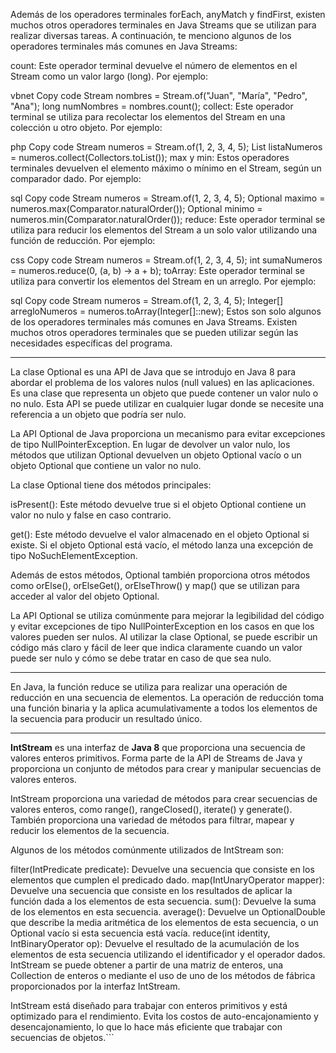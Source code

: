 Además de los operadores terminales forEach, anyMatch y findFirst, existen muchos otros operadores terminales en Java Streams que se utilizan para realizar diversas tareas. A continuación, te menciono algunos de los operadores terminales más comunes en Java Streams:

count: Este operador terminal devuelve el número de elementos en el Stream como un valor largo (long). Por ejemplo:

vbnet
Copy code
Stream<String> nombres = Stream.of("Juan", "María", "Pedro", "Ana");
long numNombres = nombres.count();
collect: Este operador terminal se utiliza para recolectar los elementos del Stream en una colección u otro objeto. Por ejemplo:

php
Copy code
Stream<Integer> numeros = Stream.of(1, 2, 3, 4, 5);
List<Integer> listaNumeros = numeros.collect(Collectors.toList());
max y min: Estos operadores terminales devuelven el elemento máximo o mínimo en el Stream, según un comparador dado. Por ejemplo:

sql
Copy code
Stream<Integer> numeros = Stream.of(1, 2, 3, 4, 5);
Optional<Integer> maximo = numeros.max(Comparator.naturalOrder());
Optional<Integer> minimo = numeros.min(Comparator.naturalOrder());
reduce: Este operador terminal se utiliza para reducir los elementos del Stream a un solo valor utilizando una función de reducción. Por ejemplo:

css
Copy code
Stream<Integer> numeros = Stream.of(1, 2, 3, 4, 5);
int sumaNumeros = numeros.reduce(0, (a, b) -> a + b);
toArray: Este operador terminal se utiliza para convertir los elementos del Stream en un arreglo. Por ejemplo:

sql
Copy code
Stream<Integer> numeros = Stream.of(1, 2, 3, 4, 5);
Integer[] arregloNumeros = numeros.toArray(Integer[]::new);
Estos son solo algunos de los operadores terminales más comunes en Java Streams. Existen muchos otros operadores terminales que se pueden utilizar según las necesidades específicas del programa.



----------------------------------------------------------------------------------------------------------------------------------

La clase Optional es una API de Java que se introdujo en Java 8 para abordar el problema de los valores nulos (null values) en las aplicaciones. Es una clase que representa un objeto que puede contener un valor nulo o no nulo. Esta API se puede utilizar en cualquier lugar donde se necesite una referencia a un objeto que podría ser nulo.

La API Optional de Java proporciona un mecanismo para evitar excepciones de tipo NullPointerException. En lugar de devolver un valor nulo, los métodos que utilizan Optional devuelven un objeto Optional vacío o un objeto Optional que contiene un valor no nulo.

La clase Optional tiene dos métodos principales:

isPresent(): Este método devuelve true si el objeto Optional contiene un valor no nulo y false en caso contrario.

get(): Este método devuelve el valor almacenado en el objeto Optional si existe. Si el objeto Optional está vacío, el método lanza una excepción de tipo NoSuchElementException.

Además de estos métodos, Optional también proporciona otros métodos como orElse(), orElseGet(), orElseThrow() y map() que se utilizan para acceder al valor del objeto Optional.

La API Optional se utiliza comúnmente para mejorar la legibilidad del código y evitar excepciones de tipo NullPointerException en los casos en que los valores pueden ser nulos. Al utilizar la clase Optional, se puede escribir un código más claro y fácil de leer que indica claramente cuando un valor puede ser nulo y cómo se debe tratar en caso de que sea nulo.

---------------------------------------------------------------------
En Java, la función reduce se utiliza para realizar una operación de reducción en una secuencia de elementos. La operación de reducción toma una función binaria y la aplica acumulativamente a todos los elementos de la secuencia para producir un resultado único.



---------------------------------------------------------------------------

**IntStream** es una interfaz de **Java 8** que proporciona una secuencia de valores enteros primitivos. Forma parte de la API de Streams de Java y proporciona un conjunto de métodos para crear y manipular secuencias de valores enteros.

IntStream proporciona una variedad de métodos para crear secuencias de valores enteros, como range(), rangeClosed(), iterate() y generate(). También proporciona una variedad de métodos para filtrar, mapear y reducir los elementos de la secuencia.

Algunos de los métodos comúnmente utilizados de IntStream son:

filter(IntPredicate predicate): Devuelve una secuencia que consiste en los elementos que cumplen el predicado dado.
map(IntUnaryOperator mapper): Devuelve una secuencia que consiste en los resultados de aplicar la función dada a los elementos de esta secuencia.
sum(): Devuelve la suma de los elementos en esta secuencia.
average(): Devuelve un OptionalDouble que describe la media aritmética de los elementos de esta secuencia, o un Optional vacío si esta secuencia está vacía.
reduce(int identity, IntBinaryOperator op): Devuelve el resultado de la acumulación de los elementos de esta secuencia utilizando el identificador y el operador dados.
IntStream se puede obtener a partir de una matriz de enteros, una Collection de enteros o mediante el uso de uno de los métodos de fábrica proporcionados por la interfaz IntStream.

IntStream está diseñado para trabajar con enteros primitivos y está optimizado para el rendimiento. Evita los costos de auto-encajonamiento y desencajonamiento, lo que lo hace más eficiente que trabajar con secuencias de objetos.```





